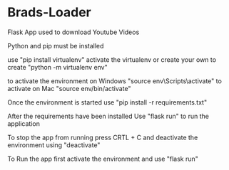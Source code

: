 # Brads-Loader
Flask App used to download Youtube Videos

Python and pip must be installed

use "pip install virtualenv"
activate the virtualenv or create your own
to create "python -m virtualenv env"

to activate the environment on Windows "source env\Scripts\activate"
to activate on Mac "source env/bin/activate"

Once the environment is started use "pip install -r requirements.txt"

After the requirements have been installed 
Use "flask run" to run the application

To stop the app from running press CRTL + C 
and deactivate the environment using "deactivate"

To Run the app first activate the environment and use "flask run"

